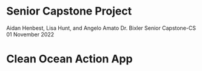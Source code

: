 # Senior Capstone Project

Aidan Henbest, Lisa Hunt, and Angelo Amato
Dr. Bixler
Senior Capstone-CS
01 November 2022

# Clean Ocean Action App
